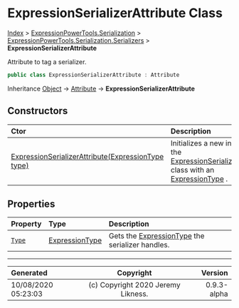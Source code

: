 ﻿# ExpressionSerializerAttribute Class

[Index](../index.md) > [ExpressionPowerTools.Serialization](ExpressionPowerTools.Serialization.a.md) > [ExpressionPowerTools.Serialization.Serializers](ExpressionPowerTools.Serialization.Serializers.n.md) > **ExpressionSerializerAttribute**

Attribute to tag a serializer.

```csharp
public class ExpressionSerializerAttribute : Attribute
```

Inheritance [Object](https://docs.microsoft.com/dotnet/api/system.object) → [Attribute](https://docs.microsoft.com/dotnet/api/system.attribute) → **ExpressionSerializerAttribute**

## Constructors

| Ctor | Description |
| :-- | :-- |
| [ExpressionSerializerAttribute(ExpressionType type)](ExpressionPowerTools.Serialization.Serializers.ExpressionSerializerAttribute.ctor.md#expressionserializerattributeexpressiontype-type) | Initializes a new instance of the [ExpressionSerializerAttribute](ExpressionPowerTools.Serialization.Serializers.ExpressionSerializerAttribute.cs.md) class with an [ExpressionType](https://docs.microsoft.com/dotnet/api/system.linq.expressions.expressiontype) . |
## Properties

| Property | Type | Description |
| :-- | :-- | :-- |
| [`Type`](ExpressionPowerTools.Serialization.Serializers.ExpressionSerializerAttribute.Type.prop.md) | [ExpressionType](https://docs.microsoft.com/dotnet/api/system.linq.expressions.expressiontype) | Gets the [ExpressionType](https://docs.microsoft.com/dotnet/api/system.linq.expressions.expressiontype) the serializer handles. |


---

| Generated | Copyright | Version |
| :-- | :-: | --: |
| 10/08/2020 05:23:03 | (c) Copyright 2020 Jeremy Likness. | 0.9.3-alpha |
